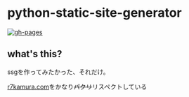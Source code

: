 # python-static-site-generator

[![gh-pages](https://github.com/shallovv/python-static-site-generator/workflows/gh-pages/badge.svg)](https://github.com/shallovv/python-static-site-generator/actions?query=workflow=gh%3Apages)

## what's this?
ssgを作ってみたかった、それだけ。

[r7kamura\.com](https://r7kamura.com/)をかなり~~パクリ~~リスペクトしている

